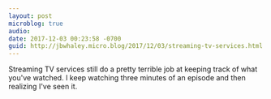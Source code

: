 ```yaml
---
layout: post
microblog: true
audio: 
date: 2017-12-03 00:23:58 -0700
guid: http://jbwhaley.micro.blog/2017/12/03/streaming-tv-services.html
---
```

Streaming TV services still do a pretty terrible job at keeping track of what you've watched. I keep watching three minutes of an episode and then realizing I've seen it.
